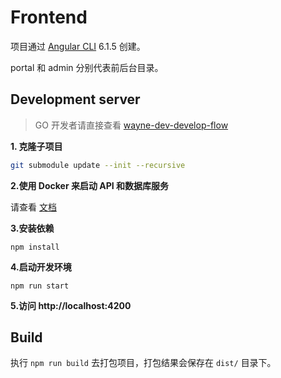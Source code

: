 # Frontend

项目通过 [Angular CLI](https://github.com/angular/angular-cli) 6.1.5 创建。

portal 和 admin 分别代表前后台目录。

## Development server

> GO 开发者请直接查看 [wayne-dev-develop-flow](https://github.com/kubeservice-stack/basa/wiki/Wayne-dev-develop-flow)

  **1. 克隆子项目** 
  ``` bash
  git submodule update --init --recursive 
  ```

  **2.使用 Docker 来启动 API 和数据库服务**

  请查看 [文档](../../README-CN.md)

  **3.安装依赖**
  ```
  npm install
  ```

  **4.启动开发环境**
   ```
  npm run start
  ```
  **5.访问 http://localhost:4200**

## Build

执行 `npm run build` 去打包项目，打包结果会保存在 `dist/` 目录下。
